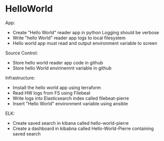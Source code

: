 # HelloWorld

App:

* Create "Hello World" reader app in python Logging should be verbose
* Write "hello World" reader app logs to local filesystem
* Hello world app must read and output environment variable to screen

Source Control:

* Store hello world reader app code in github
* Store hello World envirinemnt variable in github

Infrastructure:

* Imstall the hello world app using terraform
* Read HW logs from FS using Filebeat
* Write logs into Elasticsearch index called filebeat-pierre
* Insert "Hello World" environment variable using ansible

ELK:

* Create saved search in kibana called hello-world-pierre
* Create a dashboard in kibabna called Hello-World-Pierre containing saved search